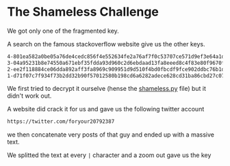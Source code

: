 # The Shameless Challenge

We got only one of the fragmented key.

A search on the famous stackoverflow website give us the other keys.

```txt
4-801ea582a0be05a76de4cedc856f4e552634fe2a76af7f0c53707ce571d9ef3e64a1d1
3-04a95231b8e74550a671ebf35fdda93d960c2d6ebdaad13fa8eeed8c4f83e80f9670f6
2-ee2f118884ce06dda892aff3fa8969c909951d9d510f4bd0fbcdf9fce902ddbc76b1d8
1-d71f07c7f934f73b2dd32b90f57012580b198cd6a6282adece628cd31ba86cbd27c070
```

We first tried to decrypt it ourselve (hense the [shameless.py](data/shameless.py) file) but it didn't work out.

A website did crack it for us and gave us the following twitter account

```txt
https://twitter.com/foryour20792387
```

we then concatenate very posts of that guy and ended up with a massive text.

We splitted the text at every `|` character and a zoom out gave us the key

